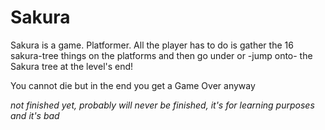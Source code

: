 # Sakura 

Sakura is a game. Platformer.
All the player has to do is gather the 16 sakura-tree things on the platforms 
and then go under or -jump onto-  the Sakura tree at the level's end!

You cannot die but in the end you get a Game Over anyway


*not finished yet, probably will never be finished, it's for learning purposes and it's bad*


